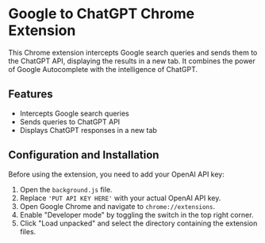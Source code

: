 # Google to ChatGPT Chrome Extension

This Chrome extension intercepts Google search queries and sends them to the ChatGPT API, displaying the results in a new tab. It combines the power of Google Autocomplete with the intelligence of ChatGPT.

## Features

- Intercepts Google search queries
- Sends queries to ChatGPT API
- Displays ChatGPT responses in a new tab

## Configuration and Installation

Before using the extension, you need to add your OpenAI API key:

1. Open the `background.js` file.
1. Replace `'PUT API KEY HERE'` with your actual OpenAI API key.
1. Open Google Chrome and navigate to `chrome://extensions`.
1. Enable "Developer mode" by toggling the switch in the top right corner.
1. Click "Load unpacked" and select the directory containing the extension files.
